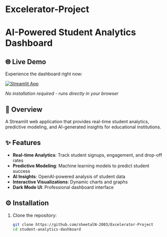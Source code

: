 # Excelerator-Project
# AI-Powered Student Analytics Dashboard

## 🌐 Live Demo

Experience the dashboard right now:  

[![Streamlit App](https://static.streamlit.io/badges/streamlit_badge_black_white.svg)](https://excelerator-project-p9ql4spdtvhuuvmlfdsgef.streamlit.app/)  

*No installation required - runs directly in your browser*

## 📌 Overview

A Streamlit web application that provides real-time student analytics, predictive modeling, and AI-generated insights for educational institutions.

## ✨ Features

- **Real-time Analytics**: Track student signups, engagement, and drop-off rates
- **Predictive Modeling**: Machine learning models to predict student success
- **AI Insights**: OpenAI-powered analysis of student data
- **Interactive Visualizations**: Dynamic charts and graphs
- **Dark Mode UI**: Professional dashboard interface

## ⚙️ Installation

1. Clone the repository:
   ```bash
   git clone https://github.com/sheetalN-2003/Excelerator-Project
   cd student-analytics-dashboard
